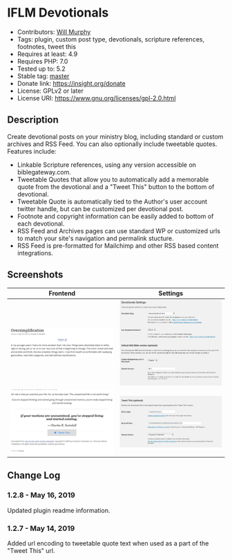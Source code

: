 # IFLM Devotionals

* Contributors: [Will Murphy](https://github.com/willminsight)
* Tags: plugin, custom post type, devotionals, scripture references, footnotes, tweet this
* Requires at least: 4.9
* Requires PHP: 7.0
* Tested up to: 5.2
* Stable tag: [master](https://github.com/willminsight/devotionals/releases/latest)
* Donate link: <https://insight.org/donate>
* License: GPLv2 or later
* License URI: <https://www.gnu.org/licenses/gpl-2.0.html>

## Description

Create devotional posts on your ministry blog, including standard or custom archives and RSS Feed. You can also optionally include tweetable quotes. Features include:

* Linkable Scripture references, using any version accessible on biblegateway.com.
* Tweetable Quotes that allow you to automatically add a memorable quote from the devotional and a "Tweet This" button to the bottom of devotional.
* Tweetable Quote is automatically tied to the Author's user account twitter handle, but can be customized per devotional post.
* Footnote and copyright information can be easily added to bottom of each devotional.
* RSS Feed and Archives pages can use standard WP or customized urls to match your site's navigation and permalink stucture.
* RSS Feed is pre-formatted for Mailchimp and other RSS based content integrations.

## Screenshots

| Frontend | Settings |
|------------|-------------| 
| ![Devotional Top](screenshot-3.png) | ![Devotional Bottom](screenshot-1.png) | 
| ![Devotional Top](screenshot-4.png) | ![Devotional Bottom](screenshot-2.png) | 



## Change Log

### 1.2.8 - May 16, 2019
Updated plugin readme information.

### 1.2.7 - May 14, 2019
Added url encoding to tweetable quote text when used as a part of the "Tweet This" url.
